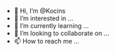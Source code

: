 - 👋 Hi, I’m @Kocins
- 👀 I’m interested in ...
- 🌱 I’m currently learning ...
- 💞️ I’m looking to collaborate on ...
- 📫 How to reach me ...

<!---
Kocins/Kocins is a ✨ special ✨ repository because its `README.md` (this file) appears on your GitHub profile.
You can click the Preview link to take a look at your changes.
--->
